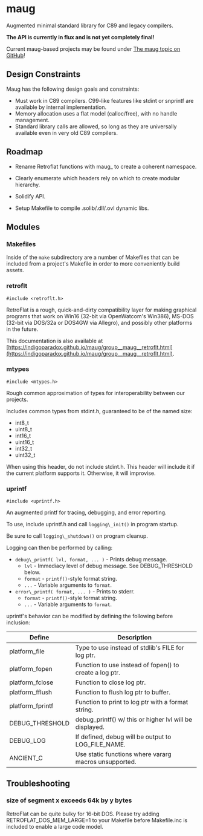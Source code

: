 # maug

Augmented minimal standard library for C89 and legacy compilers.

**The API is currently in flux and is not yet completely final!**

Current maug-based projects may be found under [The maug topic on GitHub](https://github.com/topics/maug)!

## Design Constraints

Maug has the following design goals and constraints:

- Must work in C89 compilers. C99-like features like stdint or snprintf are
  available by internal implementation.
- Memory allocation uses a flat model (calloc/free), with no handle management.
- Standard library calls are allowed, so long as they are universally
  available even in very old C89 compilers.

## Roadmap

- Rename Retroflat functions with maug\_ to create a coherent namespace.

- Clearly enumerate which headers rely on which to create modular hierarchy.

- Solidify API.

- Setup Makefile to compile .solib/.dll/.ovl dynamic libs.

## Modules

### Makefiles

Inside of the `make` subdirectory are a number of Makefiles that can be included from a project's Makefile in order to more conveniently build assets.

### retroflt

`#include <retroflt.h>`

RetroFlat is a rough, quick-and-dirty compatibility layer for making graphical programs that work on Win16 (32-bit via OpenWatcom's Win386), MS-DOS (32-bit via DOS/32a or DOS4GW via Allegro), and possibly other platforms in the future.

This documentation is also available at [https://indigoparadox.github.io/maug/group__maug__retroflt.html](https://indigoparadox.github.io/maug/group__maug__retroflt.html).

### mtypes

`#include <mtypes.h>`

Rough common approximation of types for interoperability between our projects.

Includes common types from stdint.h, guaranteed to be of the named size:

 * int8\_t
 * uint8\_t
 * int16\_t
 * uint16\_t
 * int32\_t
 * uint32\_t

When using this header, do not include stdint.h. This header will include it if the current platform supports it. Otherwise, it will improvise.

### uprintf

`#include <uprintf.h>`

An augmented printf for tracing, debugging, and error reporting.

To use, include uprintf.h and call `logging\_init()` in program startup.

Be sure to call `logging\_shutdown()` on program cleanup.

Logging can then be performed by calling:

 * `debug\_printf( lvl, format, ... )` - Prints debug message.
   * `lvl` - Immediacy level of debug message. See DEBUG\_THRESHOLD below.
   * `format` - `printf()`-style format string.
   * `...` - Variable arguments to `format`.
 * `error\_printf( format, ... )` - Prints to stderr.
   * `format` - `printf()`-style format string.
   * `...` - Variable arguments to `format`.

uprintf's behavior can be modified by defining the following before inclusion:

| Define            | Description                                             |
| ------------------|---------------------------------------------------------|
| platform\_file    | Type to use instead of stdlib's FILE for log ptr.       |
| platform\_fopen   | Function to use instead of fopen() to create a log ptr. |
| platform\_fclose  | Function to close log ptr.                              |
| platform\_fflush  | Function to flush log ptr to buffer.                    |
| platform\_fprintf | Function to print to log ptr with a format string.      |
| DEBUG\_THRESHOLD  | debug\_printf() w/ this or higher lvl will be displayed.|
| DEBUG\_LOG        | If defined, debug will be output to LOG\_FILE\_NAME.    |
| ANCIENT\_C        | Use static functions where vararg macros unsupported.   |

## Troubleshooting

### size of segment x exceeds 64k by y bytes

RetroFlat can be quite bulky for 16-bit DOS. Please try adding RETROFLAT\_DOS\_MEM\_LARGE=1 to your Makefile before Makefile.inc is included to enable a large code model.

